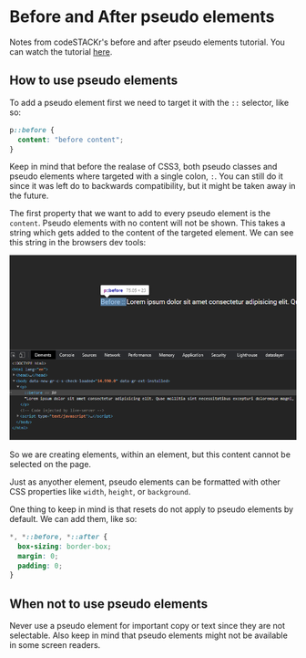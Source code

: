 # Before and After pseudo elements

Notes from codeSTACKr's before and after pseudo elements tutorial. You can watch the tutorial [here](https://www.youtube.com/watch?v=-bwR9S5MmOI).

## How to use pseudo elements

To add a pseudo element first we need to target it with the `::` selector, like so:

``` css
p::before {
  content: "before content";
}
```

Keep in mind that before the realase of CSS3, both pseudo classes and pseudo elements where targeted with a single colon, `:`. You can still do it since it was left do to backwards compatibility, but it might be taken away in the future.

The first property that we want to add to every pseudo element is the `content`. Pseudo elements with no content will not be shown. This takes a string which gets added to the content of the targeted element. We can see this string in the browsers dev tools:

![](img/before-content.png)

So we are creating elements, within an element, but this content cannot be selected on the page.

Just as anyother element, pseudo elements can be formatted with other CSS properties like `width`, `height`, or `background`.

One thing to keep in mind is that resets do not apply to pseudo elements by default. We can add them, like so:

``` css
*, *::before, *::after {
  box-sizing: border-box;
  margin: 0;
  padding: 0;
}
```

## When not to use pseudo elements

Never use a pseudo element for important copy or text since they are not selectable. Also keep in mind that pseudo elements might not be available in some screen readers.
